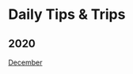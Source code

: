 # Daily Tips & Trips

## 2020

[December](https://github.com/htutwaiphyoe/DailyTipsTricks/tree/master/December%202020)
